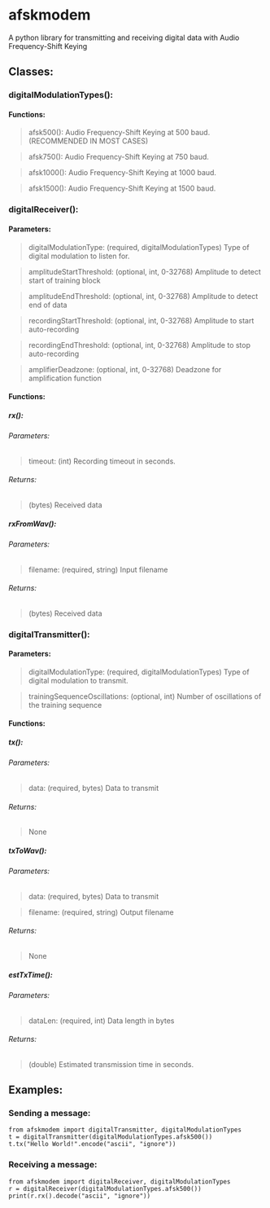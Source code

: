 # afskmodem
A python library for transmitting and receiving digital data with Audio Frequency-Shift Keying
## Classes:
### digitalModulationTypes():
#### Functions:
> afsk500(): Audio Frequency-Shift Keying at 500 baud. (RECOMMENDED IN MOST CASES)

> afsk750(): Audio Frequency-Shift Keying at 750 baud.

> afsk1000(): Audio Frequency-Shift Keying at 1000 baud.

> afsk1500(): Audio Frequency-Shift Keying at 1500 baud.

### digitalReceiver():
#### Parameters:
> digitalModulationType: (required, digitalModulationTypes) Type of digital modulation to listen for.

> amplitudeStartThreshold: (optional, int, 0-32768) Amplitude to detect start of training block

> amplitudeEndThreshold: (optional, int, 0-32768) Amplitude to detect end of data

> recordingStartThreshold: (optional, int, 0-32768) Amplitude to start auto-recording

> recordingEndThreshold: (optional, int, 0-32768) Amplitude to stop auto-recording

> amplifierDeadzone: (optional, int, 0-32768) Deadzone for amplification function

#### Functions:
##### rx():
###### Parameters:
> timeout: (int) Recording timeout in seconds.

###### Returns:
> (bytes) Received data

##### rxFromWav():
###### Parameters:
> filename: (required, string) Input filename

###### Returns:
> (bytes) Received data

### digitalTransmitter():
#### Parameters:
> digitalModulationType: (required, digitalModulationTypes) Type of digital modulation to transmit.

> trainingSequenceOscillations: (optional, int) Number of oscillations of the training sequence

#### Functions:
##### tx():
###### Parameters:
> data: (required, bytes) Data to transmit
###### Returns:
> None
##### txToWav():
###### Parameters:
> data: (required, bytes) Data to transmit

> filename: (required, string) Output filename

###### Returns:
> None

##### estTxTime():
###### Parameters:
> dataLen: (required, int) Data length in bytes

###### Returns:
> (double) Estimated transmission time in seconds.

## Examples:
### Sending a message:
```
from afskmodem import digitalTransmitter, digitalModulationTypes
t = digitalTransmitter(digitalModulationTypes.afsk500())
t.tx("Hello World!".encode("ascii", "ignore"))
```
### Receiving a message:
```
from afskmodem import digitalReceiver, digitalModulationTypes
r = digitalReceiver(digitalModulationTypes.afsk500())
print(r.rx().decode("ascii", "ignore"))
```
